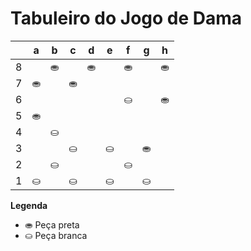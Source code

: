 # Tabuleiro do Jogo de Dama

|   | a | b | c | d | e | f | g | h |
|---|---|---|---|---|---|---|---|---|
| 8 |   | ⛂ |   | ⛂ |   | ⛂ |   | ⛂ |
| 7 | ⛂ |   | ⛂ |   |   |   |   |   |
| 6 |   |   |   |   |   | ⛀ |   | ⛂ |
| 5 | ⛂ |   |   |   |   |   |   |   |
| 4 |   | ⛀ |   |   |   |   |   |   |
| 3 |   |   | ⛀ |   | ⛀  |   | ⛂ |   |
| 2 |   | ⛀ |   |   |   | ⛀ |   |   |
| 1 | ⛀ |   | ⛀ |   | ⛀ |   | ⛀ |   |

**Legenda**

- ⛂ Peça preta
- ⛀ Peça branca